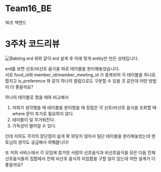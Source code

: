 # Team16_BE
16조 백엔드

# 3주차 코드리뷰
![Babting erd](https://github.com/user-attachments/assets/e6bad03c-5919-4405-a5e6-d8bd73a36280)
위와 같이 erd 설계 후 이에 맞게 entity만 만든 상태입니다.

erd를 보면 선호/비선호 음식을 따로 테이블을 분리해놓았습니다.  
서로 food_id와 member_id/member_meeting_id 가 중복되어 각 테이블을 하나로 합치고 is_preference 와 같이
하나의 컬럼으로도 구분할 수 있을 것 같은데 어떤 방법이 더 좋을까요?

하나의 테이블로 했을 때와 비교해서
1. 저희가 생각했을 때 테이블을 분리했을 때 장점은 각 선호/비선호 음식을 조회할 때 where 문이 추가로 필요하지 않다.
2. 테이블이 덜 무거워진다.
3. 가독성이 떨어질 수 있다.  


인데 저희도 각각의 장단점이 쉽게 확 와닿지 않아서 일단 테이블을 분리해놓았는데 멘토님의 생각도 궁금해서 여쭤봅니다!  

또 저희 서비스에서 각 모임에 참가한 사람의 선호음식과 비선호음식을 모은 다음 전체 선호음식들의 집합에서 전체 비선호 음식의 차집합을 구할 일이
있는데 어떤 설계가 더 좋을까요?